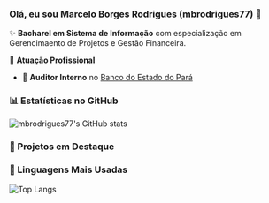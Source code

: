 ### Olá, eu sou Marcelo Borges Rodrigues (mbrodrigues77) 👋

✨ **Bacharel em Sistema de Informação** com especialização em Gerencimaento de Projetos e Gestão Financeira.

🏢 **Atuação Profissional**
- 🚀 **Auditor Interno** no [Banco do Estado do Pará](https://www.banpara.b.br/)

### 📊 Estatísticas no GitHub

![mbrodrigues77's GitHub stats](https://github-readme-stats.vercel.app/api?username=mbrodrigues77&show_icons=true&theme=dracula)

### 📌 Projetos em Destaque


### 🚀 Linguagens Mais Usadas

![Top Langs](https://github-readme-stats.vercel.app/api/top-langs/?username=mbrodrigues77&layout=compact)
